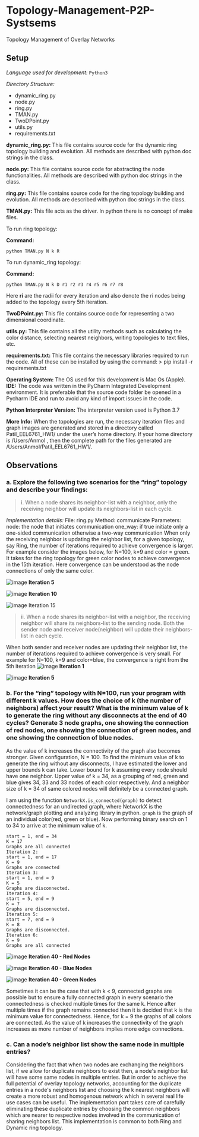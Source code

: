 # Topology-Management-P2P-Systsems
Topology Management of Overlay Networks

## Setup
*Language used for development:*
  `Python3`


*Directory Structure:*
* dynamic_ring.py
* node.py
* ring.py
* TMAN.py
* TwoDPoint.py
* utils.py
* requirements.txt


**dynamic_ring.py:**
This file contains source code for the dynamic ring topology building and evolution. All methods are described with python doc strings in the class.


**node.py:**
This file contains source code for abstracting the node functionalities. All methods are described with python doc strings in the class.


**ring.py:**
This file contains source code for the ring topology building and evolution. All methods are described with python doc strings in the class.


**TMAN.py:**
This file acts as the driver. In python there is no concept of make files.

To run ring topology:

**Command:** 

`python TMAN.py N k R`
                
To run dynamic_ring topology:

**Command:** 

`python TMAN.py N k D r1 r2 r3 r4 r5 r6 r7 r8`
                
Here **ri** are the radii for every iteration and also denote the ri nodes being added to the topology every 5th iteration.

**TwoDPoint.py:**
This file contains source code for representing a two dimensional coordinate.

**utils.py:**
This file contains all the utility methods such as calculating the color distance, selecting nearest neighbors, writing topologies to text files, etc.      


**requirements.txt:**
This file contains the necessary libraries required to run the code. All of these can be installed by using the command:
        > pip install -r requirements.txt


**Operating System:**
        The OS used for this development is Mac Os (Apple).
**IDE:**
        The code was written in the PyCharm Integrated Development environment. It is preferable that the source code folder be opened in a Pycharm IDE and run to avoid any kind of import issues in the code.


**Python Interpreter Version:**
        The interpreter version used is Python 3.7


**More Info:**
        When the topologies are run, the necessary iteration files and graph images are generated and stored in a directory called Patil_EEL6761_HW1/  under the user’s home directory. If your home directory is /Users/Anmol , then the complete path for the files generated are /Users/Anmol/Patil_EEL6761_HW1/.

## Observations

### a. Explore the following two scenarios for the “ring” topology and describe your findings:
  > i. When a node shares its neighbor-list with a neighbor, only the receiving neighbor will
  update its neighbors-list in each cycle.

*Implementation details:*
File:
  ring.py
Method:
  communicate
Parameters:
  node: the node that initiates communication
  one_way: if true initiate only a one-sided communication
           otherwise a two-way communication
When only the receiving neighbor is updating the neighbor list, for a given topology, say Ring, the number of iterations required to achieve convergence is larger.
For example consider the images below, for N=100, k=9 and color = green. It takes for the ring topology for green color nodes to achieve convergence in the 15th iteration. Here convergence can be understood as the node connections of only the same color.

![image](https://user-images.githubusercontent.com/19925448/153047443-cde100df-9686-45ca-9ce4-28be584b5b58.png)
**Iteration 5**

![image](https://user-images.githubusercontent.com/19925448/153047572-b26c5df8-3f92-4ca3-9ea6-fefbf257f27d.png)
**Iteration 10**

![image](https://user-images.githubusercontent.com/19925448/153047598-43072d7f-bdc1-4860-ab4d-75e03fad54be.png)
Iteration 15

  > ii. When a node shares its neighbor-list with a neighbor, the receiving neighbor will share its neighbors-list to the sending node. Both the sender node and         receiver node(neighbor) will update their neighbors-list in each cycle.
  
  When both sender and receiver nodes are updating their neighbor list, the number of iterations required to achieve convergence is very small. For example for       N=100, k=9 and color=blue, the convergence is right from the 5th iteration
  ![image](https://user-images.githubusercontent.com/19925448/153048038-cd4f6fd2-07a9-44da-aacd-307441d810dd.png)
  **Iteration 1**
  
  ![image](https://user-images.githubusercontent.com/19925448/153048089-f101d572-3a7c-48a5-9f41-5ca1b97a15be.png)
  **Iteration 5**
  
### b. For the “ring” topology with N=100, run your program with different k values. How does the choice of k (the number of neighbors) affect your result? What is the minimum value of k to generate the ring without any disconnects at the end of 40 cycles? Generate 3 node graphs, one showing the connection of red nodes, one showing the connection of green nodes, and one showing the connection of blue nodes.

As the value of k increases the connectivity of the graph also becomes stronger. Given configuration, N = 100. To find the minimum value of k to generate the ring without any disconnects, I have estimated the lower and upper bounds k can take. Lower bound for k assuming every node should have one neighbor. Upper value of k = 34, as a grouping of red, green and blue gives 34, 33 and 33 nodes of each color respectively. And a neighbor size of k = 34 of same colored nodes will definitely be a connected graph.

I am using the function `NetworkX.is_connected(graph)` to detect connectedness for an undirected graph, where NetworkX is the network/graph plotting and analyzing library in python. `graph` is the graph of an individual color(red, green or blue). 
Now performing binary search on 1 to 34 to arrive at the minimum value of k.

```Iteration 1:
start = 1, end = 34
K = 17
Graphs are all connected
Iteration 2:
start = 1, end = 17
K = 9
Graphs are connected
Iteration 3:
start = 1, end = 9
K = 5
Graphs are disconnected.
Iteration 4:
start = 5, end = 9
K = 7
Graphs are disconnected.
Iteration 5:
start = 7, end = 9
K = 8
Graphs are disconnected.
Iteration 6:
K = 9
Graphs are all connected
```

![image](https://user-images.githubusercontent.com/19925448/153048720-1b8dc29d-0fd4-4a14-812f-7f918deddbe1.png)
**Iteration 40 - Red Nodes**

![image](https://user-images.githubusercontent.com/19925448/153048766-d3bb324b-cf21-463c-9709-5b4a392e03da.png)
**Iteration 40 - Blue Nodes**

![image](https://user-images.githubusercontent.com/19925448/153048808-5b365c8e-c6d1-4ec9-9517-7fdf506e1577.png)
**Iteration 40 - Green Nodes**

Sometimes it can be the case that with k < 9, connected graphs are possible but to ensure a fully connected graph in every scenario the connectedness is checked multiple times for the same k. Hence after multiple times if the graph remains connected then it is decided that k is the minimum value for connectedness. Hence, for k = 9 the graphs of all colors are connected. As the value of k increases the connectivity of the graph increases as more number of neighbors implies more edge connections.
### c. Can a node’s neighbor list show the same node in multiple entries?
Considering the fact that when two nodes are exchanging the neighbors list, if we allow for duplicate neighbors to exist then, a node's neighbor list will have some same nodes in multiple entries. But in order to achieve the full potential of overlay topology networks, accounting for the duplicate entries in a node's neighbors list and choosing the k nearest neighbors will create a more robust and homogenous network which in several real life use cases can be useful. The implementation part takes care of carefully eliminating these duplicate entries by choosing the common neighbors which are nearer to respective nodes involved in the communication of sharing neighbors list. This implementation is common to both Ring and Dynamic ring topology.
